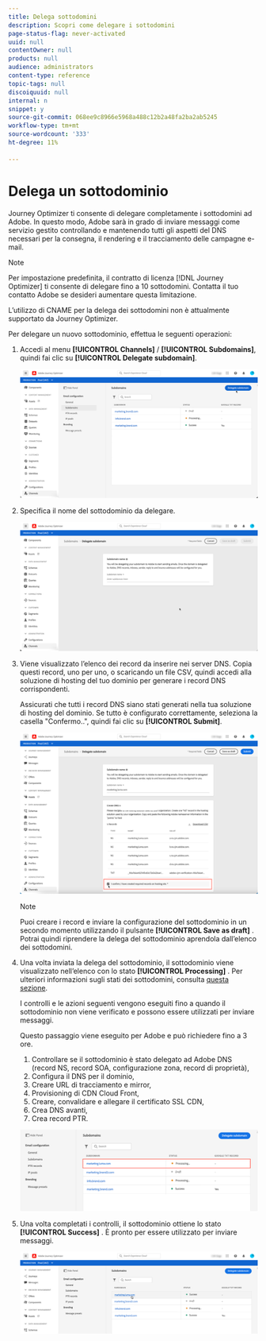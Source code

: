 ```yaml
---
title: Delega sottodomini
description: Scopri come delegare i sottodomini
page-status-flag: never-activated
uuid: null
contentOwner: null
products: null
audience: administrators
content-type: reference
topic-tags: null
discoiquuid: null
internal: n
snippet: y
source-git-commit: 068ee9c8966e5968a488c12b2a48fa2ba2ab5245
workflow-type: tm+mt
source-wordcount: '333'
ht-degree: 11%

---
```



# Delega un sottodominio

Journey Optimizer ti consente di delegare completamente i sottodomini ad Adobe. In questo modo, Adobe sarà in grado di inviare messaggi come servizio gestito controllando e mantenendo tutti gli aspetti del DNS necessari per la consegna, il rendering e il tracciamento delle campagne e-mail.

>[!NOTE]
>
>Per impostazione predefinita, il contratto di licenza [!DNL Journey Optimizer] ti consente di delegare fino a 10 sottodomini. Contatta il tuo contatto Adobe se desideri aumentare questa limitazione.
>
>L’utilizzo di CNAME per la delega dei sottodomini non è attualmente supportato da Journey Optimizer.

Per delegare un nuovo sottodominio, effettua le seguenti operazioni:

1. Accedi al menu **[!UICONTROL Channels]** / **[!UICONTROL Subdomains]**, quindi fai clic su **[!UICONTROL Delegate subdomain]**.

   ![](../assets/subdomain-delegate.png)

1. Specifica il nome del sottodominio da delegare.

   ![](../assets/subdomain-name.png)

1. Viene visualizzato l’elenco dei record da inserire nei server DNS. Copia questi record, uno per uno, o scaricando un file CSV, quindi accedi alla soluzione di hosting del tuo dominio per generare i record DNS corrispondenti.

   Assicurati che tutti i record DNS siano stati generati nella tua soluzione di hosting del dominio. Se tutto è configurato correttamente, seleziona la casella &quot;Confermo..&quot;, quindi fai clic su **[!UICONTROL Submit]**.

   ![](../assets/subdomain-submit.png)

   >[!NOTE]
   >
   >Puoi creare i record e inviare la configurazione del sottodominio in un secondo momento utilizzando il pulsante **[!UICONTROL Save as draft]** . Potrai quindi riprendere la delega del sottodominio aprendola dall’elenco dei sottodomini.

1. Una volta inviata la delega del sottodominio, il sottodominio viene visualizzato nell’elenco con lo stato **[!UICONTROL Processing]** . Per ulteriori informazioni sugli stati dei sottodomini, consulta [questa sezione](access-subdomains.md).

   I controlli e le azioni seguenti vengono eseguiti fino a quando il sottodominio non viene verificato e possono essere utilizzati per inviare messaggi.

   Questo passaggio viene eseguito per Adobe e può richiedere fino a 3 ore.

   1. Controllare se il sottodominio è stato delegato ad Adobe DNS (record NS, record SOA, configurazione zona, record di proprietà),
   1. Configura il DNS per il dominio,
   1. Creare URL di tracciamento e mirror,
   1. Provisioning di CDN Cloud Front,
   1. Creare, convalidare e allegare il certificato SSL CDN,
   1. Crea DNS avanti,
   1. Crea record PTR.

   ![](../assets/subdomain-processing.png)

1. Una volta completati i controlli, il sottodominio ottiene lo stato **[!UICONTROL Success]** . È pronto per essere utilizzato per inviare messaggi.

   <!-- later on, users will be notified in Pulse -->

   ![](../assets/subdomain-notification.png)


